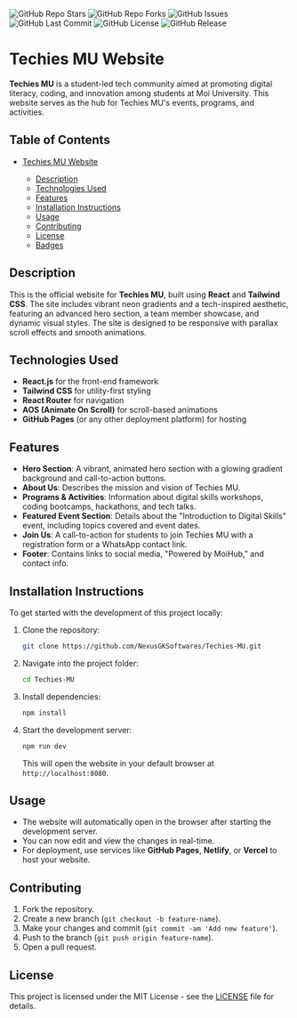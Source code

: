 
![GitHub Repo Stars](https://img.shields.io/github/stars/NexusGKSoftwares/Techies-MU?style=social)
![GitHub Repo Forks](https://img.shields.io/github/forks/NexusGKSoftwares/Techies-MU?style=social)
![GitHub Issues](https://img.shields.io/github/issues/NexusGKSoftwares/Techies-MU)
![GitHub Last Commit](https://img.shields.io/github/last-commit/NexusGKSoftwares/Techies-MU)
![GitHub License](https://img.shields.io/github/license/NexusGKSoftwares/Techies-MU)
![GitHub Release](https://img.shields.io/github/release/NexusGKSoftwares/Techies-MU)
# Techies MU Website

**Techies MU** is a student-led tech community aimed at promoting digital literacy, coding, and innovation among students at Moi University. This website serves as the hub for Techies MU's events, programs, and activities.

## Table of Contents

* [Techies MU Website](#Techies-MU)

  * [Description](#description)
  * [Technologies Used](#technologies-used)
  * [Features](#features)
  * [Installation Instructions](#installation-instructions)
  * [Usage](#usage)
  * [Contributing](#contributing)
  * [License](#license)
  * [Badges](#badges)

## Description

This is the official website for **Techies MU**, built using **React** and **Tailwind CSS**. The site includes vibrant neon gradients and a tech-inspired aesthetic, featuring an advanced hero section, a team member showcase, and dynamic visual styles. The site is designed to be responsive with parallax scroll effects and smooth animations.

## Technologies Used

* **React.js** for the front-end framework
* **Tailwind CSS** for utility-first styling
* **React Router** for navigation
* **AOS (Animate On Scroll)** for scroll-based animations
* **GitHub Pages** (or any other deployment platform) for hosting

## Features

* **Hero Section**: A vibrant, animated hero section with a glowing gradient background and call-to-action buttons.
* **About Us**: Describes the mission and vision of Techies MU.
* **Programs & Activities**: Information about digital skills workshops, coding bootcamps, hackathons, and tech talks.
* **Featured Event Section**: Details about the "Introduction to Digital Skills" event, including topics covered and event dates.
* **Join Us**: A call-to-action for students to join Techies MU with a registration form or a WhatsApp contact link.
* **Footer**: Contains links to social media, "Powered by MoiHub," and contact info.

## Installation Instructions

To get started with the development of this project locally:

1. Clone the repository:

   ```bash
   git clone https://github.com/NexusGKSoftwares/Techies-MU.git
   ```
2. Navigate into the project folder:

   ```bash
   cd Techies-MU
   ```
3. Install dependencies:

   ```bash
   npm install
   ```
4. Start the development server:

   ```bash
   npm run dev
   ```

   This will open the website in your default browser at `http://localhost:8080`.

## Usage

* The website will automatically open in the browser after starting the development server.
* You can now edit and view the changes in real-time.
* For deployment, use services like **GitHub Pages**, **Netlify**, or **Vercel** to host your website.

## Contributing

1. Fork the repository.
2. Create a new branch (`git checkout -b feature-name`).
3. Make your changes and commit (`git commit -am 'Add new feature'`).
4. Push to the branch (`git push origin feature-name`).
5. Open a pull request.

## License

This project is licensed under the MIT License - see the [LICENSE](LICENSE) file for details.
